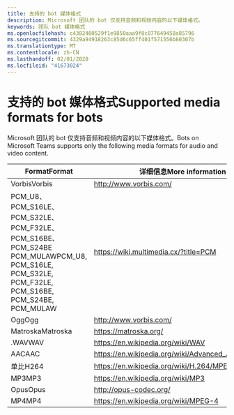 ```yaml
---
title: 支持的 bot 媒体格式
description: Microsoft 团队的 bot 仅支持音频和视频内容的以下媒体格式。
keywords: 团队 bot 媒体格式
ms.openlocfilehash: c4382400529f1e9850aaa9f8c077649458a85796
ms.sourcegitcommit: 4329a94918263c85d6c65ff401f571556b80307b
ms.translationtype: MT
ms.contentlocale: zh-CN
ms.lasthandoff: 02/01/2020
ms.locfileid: "41673024"
---
```

# <a name="supported-media-formats-for-bots"></a><span data-ttu-id="00df9-104">支持的 bot 媒体格式</span><span class="sxs-lookup"><span data-stu-id="00df9-104">Supported media formats for bots</span></span>

<span data-ttu-id="00df9-105">Microsoft 团队的 bot 仅支持音频和视频内容的以下媒体格式。</span><span class="sxs-lookup"><span data-stu-id="00df9-105">Bots on Microsoft Teams supports only the following media formats for audio and video content.</span></span>

| <span data-ttu-id="00df9-106">Format</span><span class="sxs-lookup"><span data-stu-id="00df9-106">Format</span></span> | <span data-ttu-id="00df9-107">详细信息</span><span class="sxs-lookup"><span data-stu-id="00df9-107">More information</span></span> |
| --- | --- |
| <span data-ttu-id="00df9-108">Vorbis</span><span class="sxs-lookup"><span data-stu-id="00df9-108">Vorbis</span></span> | http://www.vorbis.com/ |
| <span data-ttu-id="00df9-109">PCM_U8、PCM_S16LE、PCM_S32LE、PCM_F32LE、PCM_S16BE、PCM_S24BE PCM_MULAW</span><span class="sxs-lookup"><span data-stu-id="00df9-109">PCM_U8, PCM_S16LE, PCM_S32LE, PCM_F32LE, PCM_S16BE, PCM_S24BE, PCM_MULAW</span></span> | https://wiki.multimedia.cx/?title=PCM |
| <span data-ttu-id="00df9-110">Ogg</span><span class="sxs-lookup"><span data-stu-id="00df9-110">Ogg</span></span> | http://www.vorbis.com/ |
| <span data-ttu-id="00df9-111">Matroska</span><span class="sxs-lookup"><span data-stu-id="00df9-111">Matroska</span></span> | https://matroska.org/ |
| <span data-ttu-id="00df9-112">.WAV</span><span class="sxs-lookup"><span data-stu-id="00df9-112">WAV</span></span> | https://en.wikipedia.org/wiki/WAV |
| <span data-ttu-id="00df9-113">AAC</span><span class="sxs-lookup"><span data-stu-id="00df9-113">AAC</span></span> | https://en.wikipedia.org/wiki/Advanced_Audio_Coding |
| <span data-ttu-id="00df9-114">单比</span><span class="sxs-lookup"><span data-stu-id="00df9-114">H264</span></span> | https://en.wikipedia.org/wiki/H.264/MPEG-4_AVC |
| <span data-ttu-id="00df9-115">MP3</span><span class="sxs-lookup"><span data-stu-id="00df9-115">MP3</span></span> | https://en.wikipedia.org/wiki/MP3 |
| <span data-ttu-id="00df9-116">Opus</span><span class="sxs-lookup"><span data-stu-id="00df9-116">Opus</span></span> | http://opus-codec.org/ |
| <span data-ttu-id="00df9-117">MP4</span><span class="sxs-lookup"><span data-stu-id="00df9-117">MP4</span></span> | https://en.wikipedia.org/wiki/MPEG-4 |

